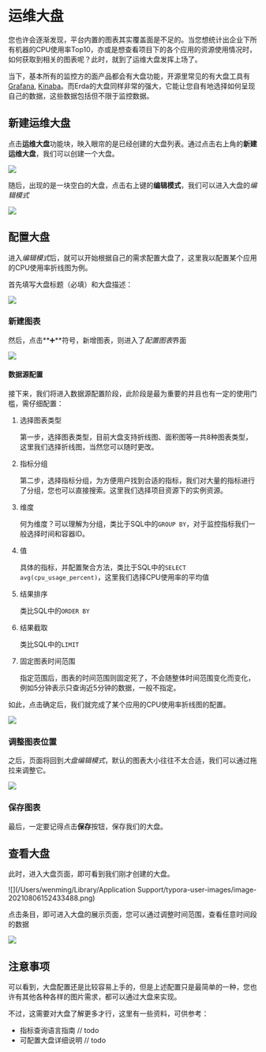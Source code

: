 # 运维大盘

您也许会逐渐发现，平台内置的图表其实覆盖面是不足的。当您想统计出企业下所有机器的CPU使用率Top10，亦或是想查看项目下的各个应用的资源使用情况时，如何获取到相关的图表呢？此时，就到了运维大盘发挥上场了。

当下，基本所有的监控方的面产品都会有大盘功能，开源里常见的有大盘工具有[Grafana](https://grafana.com/), [Kinaba](https://www.elastic.co/cn/kibana/)。而Erda的大盘同样非常的强大，它能让您自有地选择如何呈现自己的数据，这些数据包括但不限于监控数据。

## 新建运维大盘

点击**运维大盘**功能块，映入眼帘的是已经创建的大盘列表。通过点击右上角的**新建运维大盘**，我们可以创建一个大盘。

![](http://terminus-paas.oss-cn-hangzhou.aliyuncs.com/paas-doc/2021/08/06/4ae6fe47-6332-4575-8a90-0bced4984bfc.png)

随后，出现的是一块空白的大盘，点击右上键的**编辑模式**，我们可以进入大盘的*编辑模式*

![](http://terminus-paas.oss-cn-hangzhou.aliyuncs.com/paas-doc/2021/08/06/d0b27a6c-e6ba-413e-994d-9e7b18332ead.png)

## 配置大盘

进入*编辑模式*后，就可以开始根据自己的需求配置大盘了，这里我以配置某个应用的CPU使用率折线图为例。

首先填写大盘标题（必填）和大盘描述：

![](http://terminus-paas.oss-cn-hangzhou.aliyuncs.com/paas-doc/2021/08/06/82e950d4-7edd-4e00-a980-61ee094301a4.png)

### 新建图表

然后，点击**➕**符号，新增图表，则进入了*配置图表*界面

![](http://terminus-paas.oss-cn-hangzhou.aliyuncs.com/paas-doc/2021/08/06/02ff71d4-6028-4c08-b6fe-1e7e6f06b71f.png)

#### 数据源配置

接下来，我们将进入数据源配置阶段，此阶段是最为重要的并且也有一定的使用门槛，需仔细配置：

1. 选择图表类型

    第一步，选择图表类型，目前大盘支持折线图、面积图等一共8种图表类型，这里我们选择折线图，当然您可以随时更改。

2. 指标分组

    第二步，选择指标分组，为方便用户找到合适的指标，我们对大量的指标进行了分组，您也可以直接搜索。这里我们选择项目资源下的实例资源。

3. 维度

    何为维度？可以理解为分组，类比于SQL中的`GROUP BY`，对于监控指标我们一般选择时间和容器ID。

4. 值

    具体的指标，并配置聚合方法，类比于SQL中的`SELECT avg(cpu_usage_percent)`，这里我们选择CPU使用率的平均值

5. 结果排序

    类比SQL中的`ORDER BY`

6. 结果截取

    类比SQL中的`LIMIT`

7. 固定图表时间范围

    指定范围后，图表的时间范围则固定死了，不会随整体时间范围变化而变化，例如5分钟表示只查询近5分钟的数据，一般不指定。

如此，点击确定后，我们就完成了某个应用的CPU使用率折线图的配置。

![](http://terminus-paas.oss-cn-hangzhou.aliyuncs.com/paas-doc/2021/08/06/46328e3c-93b0-40b9-bf1b-de94939308f9.png)



### 调整图表位置

之后，页面将回到*大盘编辑模式*，默认的图表大小往往不太合适，我们可以通过拖拉来调整它。

![](http://terminus-paas.oss-cn-hangzhou.aliyuncs.com/paas-doc/2021/08/06/06081eb6-b3be-46a4-bdfc-0ea2d5a283b0.png)

### 保存图表

最后，一定要记得点击**保存**按钮，保存我们的大盘。



## 查看大盘

此时，进入大盘页面，即可看到我们刚才创建的大盘。

![](/Users/wenming/Library/Application Support/typora-user-images/image-20210806152433488.png)

点击条目，即可进入大盘的展示页面，您可以通过调整时间范围，查看任意时间段的数据

![](http://terminus-paas.oss-cn-hangzhou.aliyuncs.com/paas-doc/2021/08/06/6e70a823-f23c-49fa-860c-4496c43e0761.png)



## 注意事项

可以看到，大盘配置还是比较容易上手的，但是上述配置只是最简单的一种，您也许有其他各种各样的图片需求，都可以通过大盘来实现。

不过，这需要对大盘了解更多才行，这里有一些资料，可供参考：

- 指标查询语言指南 // todo
- 可配置大盘详细说明 // todo
